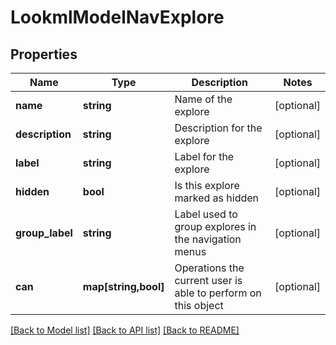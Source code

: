 # LookmlModelNavExplore

## Properties
Name | Type | Description | Notes
------------ | ------------- | ------------- | -------------
**name** | **string** | Name of the explore | [optional] 
**description** | **string** | Description for the explore | [optional] 
**label** | **string** | Label for the explore | [optional] 
**hidden** | **bool** | Is this explore marked as hidden | [optional] 
**group_label** | **string** | Label used to group explores in the navigation menus | [optional] 
**can** | **map[string,bool]** | Operations the current user is able to perform on this object | [optional] 

[[Back to Model list]](../README.md#documentation-for-models) [[Back to API list]](../README.md#documentation-for-api-endpoints) [[Back to README]](../README.md)



